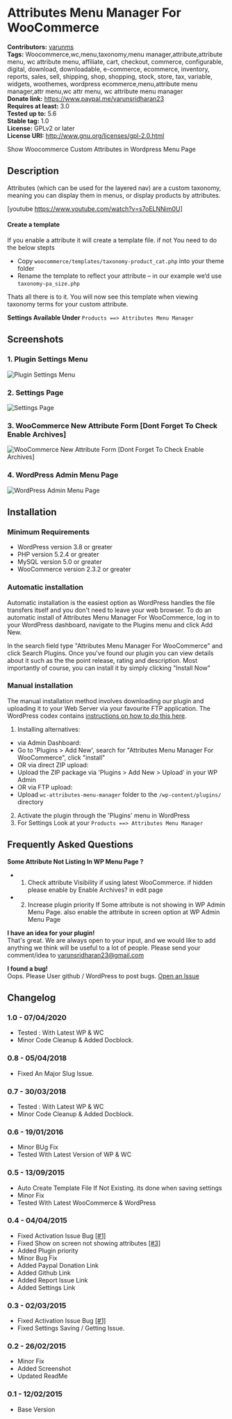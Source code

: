 # Attributes Menu Manager For WooCommerce 
**Contributors:** [varunms](https://profile.wordpress.org/varunms)  
**Tags:** Woocommerce,wc,menu,taxonomy,menu manager,attribute,attribute menu, wc attribute menu, affiliate, cart, checkout, commerce, configurable, digital, download, downloadable, e-commerce, ecommerce, inventory, reports, sales, sell, shipping, shop, shopping, stock, store, tax, variable, widgets, woothemes, wordpress ecommerce,menu,attribute menu manager,attr menu,wc attr menu, wc attribute menu manager  
**Donate link:** https://www.paypal.me/varunsridharan23  
**Requires at least:** 3.0  
**Tested up to:** 5.6  
**Stable tag:** 1.0  
**License:** GPLv2 or later  
**License URI:** http://www.gnu.org/licenses/gpl-2.0.html   

Show Woocommerce Custom Attributes in Wordpress Menu Page


## Description 
Attributes (which can be used for the layered nav) are a custom taxonomy, meaning you can display them in menus, or display products by attributes.

[youtube https://www.youtube.com/watch?v=s7oELNNim0U]

<h4> Create a template </h4>
If you enable a attribute it will create a template file. if not You  need to do the below stepts 

* Copy `woocommerce/templates/taxonomy-product_cat.php` into your theme folder
* Rename the template to reflect your attribute – in our example we’d use `taxonomy-pa_size.php`

Thats all there is to it. You will now see this template when viewing taxonomy terms for your custom attribute.

**Settings Available Under**
`Products ==> Attributes Menu Manager`
 

## Screenshots 
### 1. Plugin Settings Menu
![Plugin Settings Menu](https://ps.w.org/woocommerce-attributes-menu-manager/assets/screenshot-1.png)

### 2. Settings Page
![Settings Page](https://ps.w.org/woocommerce-attributes-menu-manager/assets/screenshot-2.png)

### 3. WooCommerce New Attribute Form [Dont Forget To Check Enable Archives] 
![WooCommerce New Attribute Form [Dont Forget To Check Enable Archives] ](https://ps.w.org/woocommerce-attributes-menu-manager/assets/screenshot-3.png)

### 4. WordPress Admin Menu Page
![WordPress Admin Menu Page](https://ps.w.org/woocommerce-attributes-menu-manager/assets/screenshot-4.png)



## Installation 

### Minimum Requirements 

* WordPress version 3.8 or greater
* PHP version 5.2.4 or greater
* MySQL version 5.0 or greater
* WooCommerce version 2.3.2 or greater

### Automatic installation 

Automatic installation is the easiest option as WordPress handles the file transfers itself and you don't need to leave your web browser. To do an automatic install of Attributes Menu Manager For WooCommerce, log in to your WordPress dashboard, navigate to the Plugins menu and click Add New.

In the search field type "Attributes Menu Manager For WooCommerce"  and click Search Plugins. Once you've found our plugin you can view details about it such as the the point release, rating and description. Most importantly of course, you can install it by simply clicking "Install Now"


### Manual installation 

The manual installation method involves downloading our plugin and uploading it to your Web Server via your favourite FTP application. The WordPress codex contains [instructions on how to do this here](http://codex.wordpress.org/Managing_Plugins#Manual_Plugin_Installation).

1. Installing alternatives:
 * via Admin Dashboard:
 * Go to 'Plugins > Add New', search for "Attributes Menu Manager For WooCommerce", click "install"
 * OR via direct ZIP upload:
 * Upload the ZIP package via 'Plugins > Add New > Upload' in your WP Admin
 * OR via FTP upload:
 * Upload `wc-attributes-menu-manager` folder to the `/wp-content/plugins/` directory
 
2. Activate the plugin through the 'Plugins' menu in WordPress
3. For Settings Look at your `Products ==> Attributes Menu Manager`


## Frequently Asked Questions 
**Some Attribute Not Listing In WP Menu Page ?**
* 1. Check attribute Visibility if using latest WooCommerce. if hidden please enable by Enable Archives? in edit page 
* 2. Increase plugin priority If Some attribute is not showing in WP Admin Menu Page. also enable the attribute in screen option at WP Admin Menu Page

**I have an idea for your plugin!**  
That's great. We are always open to your input, and we would like to add anything we think will be useful to a lot of people. Please send your comment/idea to varunsridharan23@gmail.com

**I found a bug!**  
Oops. Please User github / WordPress to post bugs.  <a href="https://github.com/varunsridharan/WooCommerce-Attributes-Menu-Manager"> Open an Issue </a>


## Changelog 

### 1.0 - 07/04/2020 
* Tested : With Latest WP & WC
* Minor Code Cleanup & Added Docblock.


### 0.8 - 05/04/2018 
* Fixed An Major Slug Issue.


### 0.7 - 30/03/2018 
* Tested : With Latest WP & WC
* Minor Code Cleanup & Added Docblock.


### 0.6 - 19/01/2016 
* Minor BUg Fix
* Tested With Latest Version of WP & WC


### 0.5 - 13/09/2015 
* Auto Create Template File If Not Existing. its done when saving settings
* Minor Fix
* Tested With Latest WooCommerce & WordPress


### 0.4 - 04/04/2015 
* Fixed Activation Issue Bug <a href="https://github.com/varunsridharan/woocommerce-attributes-Menu-Manager/issues/1"> [#1] </a>
* Fixed Show on screen not showing attributes <a href="https://github.com/varunsridharan/woocommerce-attributes-Menu-Manager/issues/3"> [#3] </a>
* Added Plugin priority 
* Minor Bug Fix
* Added Paypal Donation Link
* Added Github Link
* Added Report Issue Link
* Added Settings Link


### 0.3 - 02/03/2015 
* Fixed Activation Issue Bug <a href="https://github.com/varunsridharan/WooCommerce-Attributes-Menu-Manager/issues/1"> [#1] </a> 
* Fixed Settings Saving / Getting Issue.


### 0.2 - 26/02/2015 
* Minor Fix
* Added Screenshot 
* Updated ReadMe


### 0.1 - 12/02/2015 
* Base Version